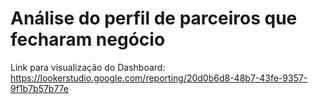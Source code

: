 # Análise do perfil de parceiros que fecharam negócio
Link para visualização do Dashboard: https://lookerstudio.google.com/reporting/20d0b6d8-48b7-43fe-9357-9f1b7b57b77e
